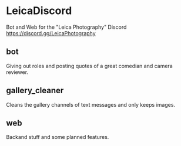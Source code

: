 # LeicaDiscord
Bot and Web for the "Leica Photography" Discord
https://discord.gg/LeicaPhotography
## bot
Giving out roles and posting quotes of a great comedian and camera reviewer.

## gallery_cleaner
Cleans the gallery channels of text messages and only keeps images.

## web
Backand stuff and some planned features.
